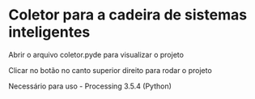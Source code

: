 # Coletor para a cadeira de sistemas inteligentes

Abrir o arquivo coletor.pyde para visualizar o projeto


Clicar no botão no canto superior direito para rodar o projeto


Necessário para uso - Processing 3.5.4 (Python)
